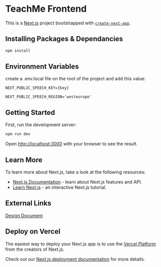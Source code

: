 # TeachMe Frontend

This is a [Next.js](https://nextjs.org/) project bootstrapped with
[`create-next-app`](https://github.com/vercel/next.js/tree/canary/packages/create-next-app).

## Installing Packages & Dependancies

```bash
npm install
```

## Environment Variables

create a .env.local file on the root of the project and add this value:

```dotenv
NEXT_PUBLIC_SPEECH_KEY={key}

NEXT_PUBLIC_SPEECH_REGION='westeurope'
```

## Getting Started

First, run the development server:

```bash
npm run dev
```

Open [http://localhost:3000](http://localhost:3000) with your browser to see the result.

## Learn More

To learn more about Next.js, take a look at the following resources:

- [Next.js Documentation](https://nextjs.org/docs) - learn about Next.js features and API.
- [Learn Next.js](https://nextjs.org/learn) - an interactive Next.js tutorial.

## External Links

[Design Document](https://onedrive.live.com/edit?id=B087E64162EACBFA!s2ec7c7048b2f4d2e8fc2b5f5e37a9c57&resid=B087E64162EACBFA!s2ec7c7048b2f4d2e8fc2b5f5e37a9c57&cid=b087e64162eacbfa&ithint=file%2Cdocx&redeem=aHR0cHM6Ly8xZHJ2Lm1zL3cvYy9CMDg3RTY0MTYyRUFDQkZBL0VRVEh4eTR2aXk1Tmo4SzE5ZU42bkZjQmt6RlZMMWl4T2RqaDQ0MW9DS19SWVE_ZT1wWGUzWHI&migratedtospo=true&wdo=2)

## Deploy on Vercel

The easiest way to deploy your Next.js app is to use the [Vercel Platform](https://vercel.com/new?utm_medium=default-template&filter=next.js&utm_source=create-next-app&utm_campaign=create-next-app-readme) from the creators of Next.js.

Check out our [Next.js deployment documentation](https://nextjs.org/docs/deployment) for more details.
